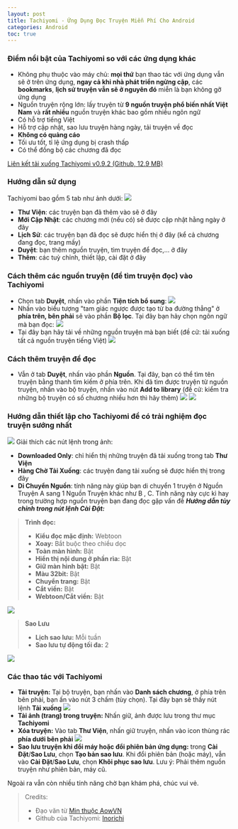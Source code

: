 ```yaml
---
layout: post
title: Tachiyomi - Ứng Dụng Đọc Truyện Miễn Phí Cho Android
categories: Android
toc: true
---
```

### Điểm nổi bật của Tachiyomi so với các ứng dụng khác
* Không phụ thuộc vào máy chủ: **mọi thứ** bạn thao tác với ứng dụng vẫn sẽ ở trên ứng dụng, **ngay cả khi nhà phát triển ngừng cập**, các **bookmarks**, **lịch sử truyện vẫn sẽ ở nguyên đó** miễn là bạn không gỡ ứng dụng
* Nguồn truyện rộng lớn: lấy truyện từ **9 nguồn truyện phổ biến nhất Việt Nam** và **rất nhiều** nguồn truyện khác bao gồm nhiều ngôn ngữ
* Có hỗ trợ tiếng Việt
* Hỗ trợ cập nhật, sao lưu truyện hàng ngày, tải truyện về đọc
* **Không có quảng cáo**
* Tối ưu tốt, tỉ lệ ứng dụng bị crash thấp
* Có thể đồng bộ các chương đã đọc

[Liên kết tải xuống Tachiyomi v0.9.2 (Github, 12.9 MB)](https://github.com/inorichi/tachiyomi/releases/download/v0.9.2/tachiyomi-v0.9.2.apk)

### Hướng dẫn sử dụng
Tachiyomi bao gồm 5 tab như ảnh dưới:
![](https://i.imgur.com/jWHUCOi.jpg)
* **Thư Viện**: các truyện bạn đã thêm vào sẽ ở đây
* **Mới Cập Nhật**: các chương mới (nếu có) sẽ được cập nhật hằng ngày ở đây
* **Lịch Sử**: các truyện bạn đã đọc sẽ được hiển thị ở đây (kể cả chương đang đọc, trang mấy)
* **Duyệt**: bạn thêm nguồn truyện, tìm truyện để đọc,... ở đây
* **Thêm**: các tuỳ chỉnh, thiết lập, cài đặt ở đây

### Cách thêm các nguồn truyện (để tìm truyện đọc) vào Tachiyomi
* Chọn tab **Duyệt**, nhấn vào phần **Tiện tích bổ sung**:
![](https://i.imgur.com/JM0RwQF.jpg)
* Nhấn vào biểu tượng "tam giác ngược được tạo từ ba đường thẳng" ở **phía trên, bên phải** sẽ vào phần **Bộ lọc**. Tại đây bạn hãy chọn ngôn ngữ mà bạn đọc:
![](https://i.imgur.com/QebAGS6.jpg)
* Tại đây bạn hãy tải về những nguồn truyện mà bạn biết (đề cử: tải xuống tất cả nguồn truyện tiếng Việt)
![](https://i.imgur.com/GN1hvEF.jpg)

### Cách thêm truyện để đọc
* Vẫn ở tab **Duyệt**, nhấn vào phần **Nguồn**. Tại đây, bạn có thể tìm tên truyện bằng thanh tìm kiếm ở phía trên. Khi đã tìm được truyện từ nguồn truyện, nhấn vào bộ truyện, nhấn vào nút **Add to library** (đề cử: kiểm tra những bộ truyện có số chương nhiều hơn thì hãy thêm)
![](https://i.imgur.com/1a5ipSM.jpg)
![](https://i.imgur.com/9b5hwRn.jpg) 

### Hướng dẫn thiết lập cho Tachiyomi để có trải nghiệm đọc truyện sướng nhất
![](https://i.imgur.com/iODQZxa.jpg)
Giải thích các nút lệnh trong ảnh:
* **Downloaded Only**: chỉ hiển thị những truyện đã tải xuống trong tab **Thư Viện** 
* **Hàng Chờ Tải Xuống**: các truyện đang tải xuống sẽ được hiển thị trong đây 
* **Di Chuyển Nguồn**: tính năng này giúp bạn di chuyển 1 truyện ở Nguồn Truyện A sang 1 Nguồn Truyện khác như B , C. Tính năng này cực kì hay trong trường hợp nguồn truyện bạn đang đọc gặp vấn đề
_**Hướng dẫn tùy chỉnh trong nút lệnh Cài Đặt:**_

> **Trình đọc:**
> * **Kiểu đọc mặc định:** Webtoon
> * **Xoay:** Bắt buộc theo chiều dọc
> * **Toàn màn hình:** Bật
> * **Hiển thị nội dung ở phần rìa:** Bật
> * **Giữ màn hình bật:** Bật
> * **Màu 32bit:** Bật
> * **Chuyển trang:** Bật
> * **Cắt viền:** Bật
> * **Webtoon/Cắt viền:** Bật

![](https://i.imgur.com/jfnPeVn.jpg)

> **Sao Lưu**
> * **Lịch sao lưu:** Mỗi tuần
> * **Sao lưu tự động tối đa:** 2

![](https://i.imgur.com/VHi77cT.jpg)


### Các thao tác với Tachiyomi
* **Tải truyện:** Tại bộ truyện, bạn nhấn vào **Danh sách chương**, ở phía trên bên phải, bạn ấn vào nút 3 chấm (tùy chọn). Tại đây bạn sẽ thấy nút lệnh **Tải xuống** ![](https://i.imgur.com/TqQ0mSZ.jpg)
* **Tải ảnh (trang) trong truyện:** Nhấn giữ, ảnh được lưu trong thư mục **Tachiyomi**
* **Xóa truyện:** Vào tab **Thư Viện**, nhấn giữ truyện, nhấn vào icon thùng rác **phía dưới bên phải** ![](https://i.imgur.com/7kr4lat.jpg)
* **Sao lưu truyện khi đổi máy hoặc đổi phiên bản ứng dụng:** trong **Cài Đặt**/**Sao Lưu**, chọn **Tạo bản sao lưu**. Khi đổi phiên bản (hoặc máy), vẫn vào **Cài Đặt**/**Sao Lưu**, chọn **Khôi phục sao lưu**. Lưu ý: Phải thêm nguồn truyện như phiên bản, máy cũ.

Ngoài ra vẫn còn nhiều tính năng chờ bạn khám phá, chúc vui vẻ.

> Credits:
> * Đạo văn từ [Min thuộc AowVN](url=https://www.umu.pink/2020/05/tachiyomi-app-oc-truyen-manga-tot-nhat.html)
> * Github của Tachiyomi: [Inorichi](https://github.com/inorichi/tachiyomi/releases)
